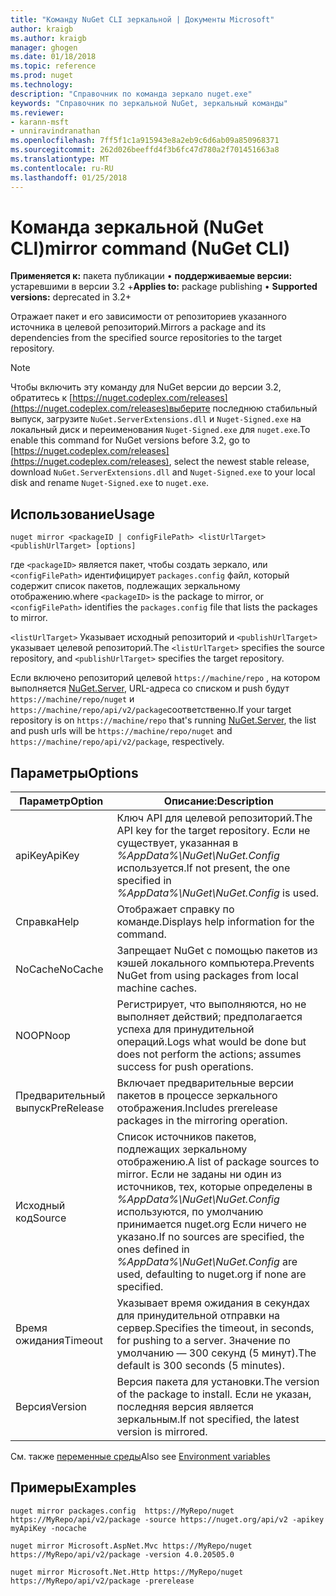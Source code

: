 ```yaml
---
title: "Команду NuGet CLI зеркальной | Документы Microsoft"
author: kraigb
ms.author: kraigb
manager: ghogen
ms.date: 01/18/2018
ms.topic: reference
ms.prod: nuget
ms.technology: 
description: "Справочник по команда зеркало nuget.exe"
keywords: "Справочник по зеркальной NuGet, зеркальный команды"
ms.reviewer:
- karann-msft
- unniravindranathan
ms.openlocfilehash: 7ff5f1c1a915943e8a2eb9c6d6ab09a850968371
ms.sourcegitcommit: 262d026beeffd4f3b6fc47d780a2f701451663a8
ms.translationtype: MT
ms.contentlocale: ru-RU
ms.lasthandoff: 01/25/2018
---
```

# <a name="mirror-command-nuget-cli"></a><span data-ttu-id="abfef-104">Команда зеркальной (NuGet CLI)</span><span class="sxs-lookup"><span data-stu-id="abfef-104">mirror command (NuGet CLI)</span></span>

<span data-ttu-id="abfef-105">**Применяется к:** пакета публикации &bullet; **поддерживаемые версии:** устаревшими в версии 3.2 +</span><span class="sxs-lookup"><span data-stu-id="abfef-105">**Applies to:** package publishing &bullet; **Supported versions:** deprecated in 3.2+</span></span>

<span data-ttu-id="abfef-106">Отражает пакет и его зависимости от репозиториев указанного источника в целевой репозиторий.</span><span class="sxs-lookup"><span data-stu-id="abfef-106">Mirrors a package and its dependencies from the specified source repositories to the target repository.</span></span>

> [!NOTE]
> <span data-ttu-id="abfef-107">Чтобы включить эту команду для NuGet версии до версии 3.2, обратитесь к [https://nuget.codeplex.com/releases](https://nuget.codeplex.com/releases)выберите последнюю стабильный выпуск, загрузите `NuGet.ServerExtensions.dll` и `Nuget-Signed.exe` на локальный диск и переименования `Nuget-Signed.exe` для `nuget.exe`.</span><span class="sxs-lookup"><span data-stu-id="abfef-107">To enable this command for NuGet versions before 3.2, go to [https://nuget.codeplex.com/releases](https://nuget.codeplex.com/releases), select the newest stable release, download `NuGet.ServerExtensions.dll` and `Nuget-Signed.exe` to your local disk and rename `Nuget-Signed.exe` to `nuget.exe`.</span></span>

## <a name="usage"></a><span data-ttu-id="abfef-108">Использование</span><span class="sxs-lookup"><span data-stu-id="abfef-108">Usage</span></span>

```cli
nuget mirror <packageID | configFilePath> <listUrlTarget> <publishUrlTarget> [options]
```

<span data-ttu-id="abfef-109">где `<packageID>` является пакет, чтобы создать зеркало, или `<configFilePath>` идентифицирует `packages.config` файл, который содержит список пакетов, подлежащих зеркальному отображению.</span><span class="sxs-lookup"><span data-stu-id="abfef-109">where `<packageID>` is the package to mirror, or `<configFilePath>` identifies the `packages.config` file that lists the packages to mirror.</span></span>

<span data-ttu-id="abfef-110">`<listUrlTarget>` Указывает исходный репозиторий и `<publishUrlTarget>` указывает целевой репозиторий.</span><span class="sxs-lookup"><span data-stu-id="abfef-110">The `<listUrlTarget>` specifies the source repository, and `<publishUrlTarget>` specifies the target repository.</span></span>

<span data-ttu-id="abfef-111">Если включено репозиторий целевой `https://machine/repo` , на котором выполняется [NuGet.Server](../hosting-packages/NuGet-Server.md), URL-адреса со списком и push будут `https://machine/repo/nuget` и `https://machine/repo/api/v2/package`соответственно.</span><span class="sxs-lookup"><span data-stu-id="abfef-111">If your target repository is on `https://machine/repo` that's running [NuGet.Server](../hosting-packages/NuGet-Server.md), the list and push urls will be `https://machine/repo/nuget` and `https://machine/repo/api/v2/package`, respectively.</span></span>

## <a name="options"></a><span data-ttu-id="abfef-112">Параметры</span><span class="sxs-lookup"><span data-stu-id="abfef-112">Options</span></span>

| <span data-ttu-id="abfef-113">Параметр</span><span class="sxs-lookup"><span data-stu-id="abfef-113">Option</span></span> | <span data-ttu-id="abfef-114">Описание:</span><span class="sxs-lookup"><span data-stu-id="abfef-114">Description</span></span> |
| --- | --- |
| <span data-ttu-id="abfef-115">apiKey</span><span class="sxs-lookup"><span data-stu-id="abfef-115">ApiKey</span></span> | <span data-ttu-id="abfef-116">Ключ API для целевой репозиторий.</span><span class="sxs-lookup"><span data-stu-id="abfef-116">The API key for the target repository.</span></span> <span data-ttu-id="abfef-117">Если не существует, указанная в *%AppData%\NuGet\NuGet.Config* используется.</span><span class="sxs-lookup"><span data-stu-id="abfef-117">If not present,  the one specified in *%AppData%\NuGet\NuGet.Config* is used.</span></span> |
| <span data-ttu-id="abfef-118">Справка</span><span class="sxs-lookup"><span data-stu-id="abfef-118">Help</span></span> | <span data-ttu-id="abfef-119">Отображает справку по команде.</span><span class="sxs-lookup"><span data-stu-id="abfef-119">Displays help information for the command.</span></span> |
| <span data-ttu-id="abfef-120">NoCache</span><span class="sxs-lookup"><span data-stu-id="abfef-120">NoCache</span></span> | <span data-ttu-id="abfef-121">Запрещает NuGet с помощью пакетов из кэшей локального компьютера.</span><span class="sxs-lookup"><span data-stu-id="abfef-121">Prevents NuGet from using packages from local machine caches.</span></span> |
| <span data-ttu-id="abfef-122">NOOP</span><span class="sxs-lookup"><span data-stu-id="abfef-122">Noop</span></span> | <span data-ttu-id="abfef-123">Регистрирует, что выполняются, но не выполняет действий; предполагается успеха для принудительной операций.</span><span class="sxs-lookup"><span data-stu-id="abfef-123">Logs what would be done but does not perform the actions; assumes success for push operations.</span></span> |
| <span data-ttu-id="abfef-124">Предварительный выпуск</span><span class="sxs-lookup"><span data-stu-id="abfef-124">PreRelease</span></span> | <span data-ttu-id="abfef-125">Включает предварительные версии пакетов в процессе зеркального отображения.</span><span class="sxs-lookup"><span data-stu-id="abfef-125">Includes prerelease packages in the mirroring operation.</span></span> |
| <span data-ttu-id="abfef-126">Исходный код</span><span class="sxs-lookup"><span data-stu-id="abfef-126">Source</span></span> | <span data-ttu-id="abfef-127">Список источников пакетов, подлежащих зеркальному отображению.</span><span class="sxs-lookup"><span data-stu-id="abfef-127">A list of package sources to mirror.</span></span> <span data-ttu-id="abfef-128">Если не заданы ни один из источников, тех, которые определены в *%AppData%\NuGet\NuGet.Config* используются, по умолчанию принимается nuget.org Если ничего не указано.</span><span class="sxs-lookup"><span data-stu-id="abfef-128">If no sources are specified, the ones defined in *%AppData%\NuGet\NuGet.Config* are used, defaulting to nuget.org if none are specified.</span></span> |
| <span data-ttu-id="abfef-129">Время ожидания</span><span class="sxs-lookup"><span data-stu-id="abfef-129">Timeout</span></span> | <span data-ttu-id="abfef-130">Указывает время ожидания в секундах для принудительной отправки на сервер.</span><span class="sxs-lookup"><span data-stu-id="abfef-130">Specifies the timeout, in seconds, for pushing to a server.</span></span> <span data-ttu-id="abfef-131">Значение по умолчанию — 300 секунд (5 минут).</span><span class="sxs-lookup"><span data-stu-id="abfef-131">The default is 300 seconds (5 minutes).</span></span> |
| <span data-ttu-id="abfef-132">Версия</span><span class="sxs-lookup"><span data-stu-id="abfef-132">Version</span></span> | <span data-ttu-id="abfef-133">Версия пакета для установки.</span><span class="sxs-lookup"><span data-stu-id="abfef-133">The version of the package to install.</span></span> <span data-ttu-id="abfef-134">Если не указан, последняя версия является зеркальным.</span><span class="sxs-lookup"><span data-stu-id="abfef-134">If not specified, the latest version is mirrored.</span></span> |

<span data-ttu-id="abfef-135">См. также [переменные среды](cli-ref-environment-variables.md)</span><span class="sxs-lookup"><span data-stu-id="abfef-135">Also see [Environment variables](cli-ref-environment-variables.md)</span></span>

## <a name="examples"></a><span data-ttu-id="abfef-136">Примеры</span><span class="sxs-lookup"><span data-stu-id="abfef-136">Examples</span></span>

```cli
nuget mirror packages.config  https://MyRepo/nuget https://MyRepo/api/v2/package -source https://nuget.org/api/v2 -apikey myApiKey -nocache

nuget mirror Microsoft.AspNet.Mvc https://MyRepo/nuget https://MyRepo/api/v2/package -version 4.0.20505.0

nuget mirror Microsoft.Net.Http https://MyRepo/nuget https://MyRepo/api/v2/package -prerelease
```
